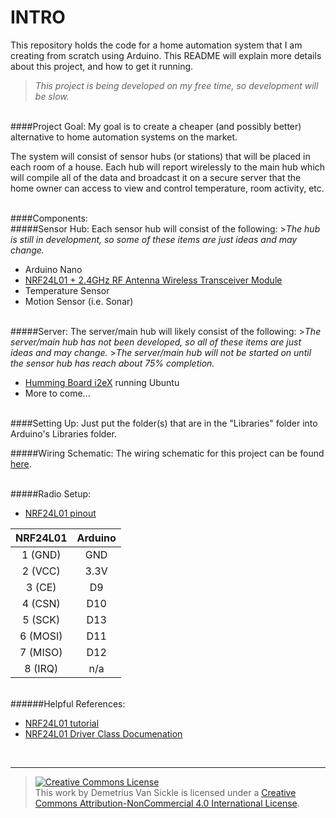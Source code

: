 INTRO
================
This repository holds the code for a home automation system that I am creating from scratch using Arduino. This README will explain more details about this project, and how to get it running.
><i>This project is being developed on my free time, so development will be slow.</i>

<br>
####Project Goal:
My goal is to create a cheaper (and possibly better) alternative to home automation systems on the market.

The system will consist of sensor hubs (or stations) that will be placed in each room of a house. Each hub will report wirelessly to the main hub which will compile all of the data and broadcast it on a secure server that the home owner can access to view and control temperature, room activity, etc. 

<br>
####Components:
<br>
#####Sensor Hub:
Each sensor hub will consist of the following:
><i>The hub is still in development, so some of these items are just ideas and may change.</i>


<ul>
    <li>Arduino Nano</li>
    <li><a href="http://www.ebay.com/itm/10-Pcs-NRF24L01-2-4GHz-RF-Antenna-Wireless-Transceiver-Module-For-Arduino-/221808097338?hash=item33a4caf83a:g:83gAAMXQgwNSKaUc">NRF24L01 + 2.4GHz RF Antenna Wireless Transceiver Module</a></li>
    <li>Temperature Sensor</li>
    <li>Motion Sensor (i.e. Sonar)</li>
</ul>
<br>
#####Server:
The server/main hub will likely consist of the following:
><i>The server/main hub has not been developed, so all of these items are just ideas and may change.</i>
><i>The server/main hub will not be started on until the sensor hub has reach about 75% completion.</i>


<ul>
    <li><a href="http://www.newegg.com/Product/Product.aspx?Item=N82E16813455003">Humming Board i2eX</a> running Ubuntu</li>
    <li>More to come...</li>
</ul>

<br>
####Setting Up:
Just put the folder(s) that are in the "Libraries" folder into Arduino's Libraries folder.

<br>

#####Wiring Schematic:
The wiring schematic for this project can be found <a href="http://www.schematics.com/project/home-automation-system-35296/">here</a>.

<br>
#####Radio Setup:
<ul>
    <li><a href="https://goo.gl/u8zBUV">NRF24L01 pinout</a></li>
</ul>

|NRF24L01  |Arduino |
|:--------:|:------:|
|1 (GND)  |GND      |
|2 (VCC)  |3.3V     |
|3 (CE)   |D9       |
|4 (CSN)  |D10      |
|5 (SCK)  |D13      |
|6 (MOSI) |D11      |
|7 (MISO) |D12      |
|8 (IRQ)  |n/a      |
<br>
######Helpful References:
<ul>
    <li><a href="http://starter-kit.nettigo.eu/2014/connecting-and-programming-nrf24l01-with-arduino-and-other-boards/">NRF24L01 tutorial</a></li>
    <li><a href="http://tmrh20.github.io/RF24/classRF24.html">NRF24L01 Driver Class Documenation</a></li>
</ul>
<br>

---------
><a rel="license" href="http://creativecommons.org/licenses/by-nc/4.0/"><img alt="Creative Commons License" style="border-width:0" src="https://i.creativecommons.org/l/by-nc/4.0/88x31.png" /></a><br />This work by <span xmlns:cc="http://creativecommons.org/ns#" property="cc:attributionName">Demetrius Van Sickle</span> is licensed under a <a rel="license" href="http://creativecommons.org/licenses/by-nc/4.0/">Creative Commons Attribution-NonCommercial 4.0 International License</a>.
